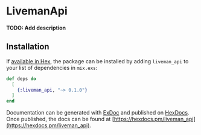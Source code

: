 # LivemanApi

**TODO: Add description**

## Installation

If [available in Hex](https://hex.pm/docs/publish), the package can be installed
by adding `liveman_api` to your list of dependencies in `mix.exs`:

```elixir
def deps do
  [
    {:liveman_api, "~> 0.1.0"}
  ]
end
```

Documentation can be generated with [ExDoc](https://github.com/elixir-lang/ex_doc)
and published on [HexDocs](https://hexdocs.pm). Once published, the docs can
be found at [https://hexdocs.pm/liveman_api](https://hexdocs.pm/liveman_api).

